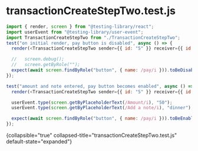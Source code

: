 # transactionCreateStepTwo.test.js

```Javascript
import { render, screen } from "@testing-library/react";
import userEvent from "@testing-library/user-event";
import TransactionCreateStepTwo from "./TransactionCreateStepTwo";
test("on initial render, pay button is disabled", async () => {
  render(<TransactionCreateStepTwo sender={{ id: "5" }} receiver={{ id: "5" }} />);

  //   screen.debug();
  //   screen.getByRole("");
  expect(await screen.findByRole("button", { name: /pay/i })).toBeDisabled();
});

test("amount and note entered, pay button becomes enabled", async () => {
  render(<TransactionCreateStepTwo sender={{ id: "5" }} receiver={{ id: "5" }} />);

  userEvent.type(screen.getByPlaceholderText(/Amount/i), "50");
  userEvent.type(screen.getByPlaceholderText(/Add a note/i), "dinner");

  expect(await screen.findByRole("button", { name: /pay/i })).toBeEnabled();
});
```

{collapsible="true" collapsed-title="transactionCreateStepTwo.test.js" default-state="expanded"}

<seealso>
    <!--Provide links to related how-to guides, overviews, and tutorials.-->
</seealso>